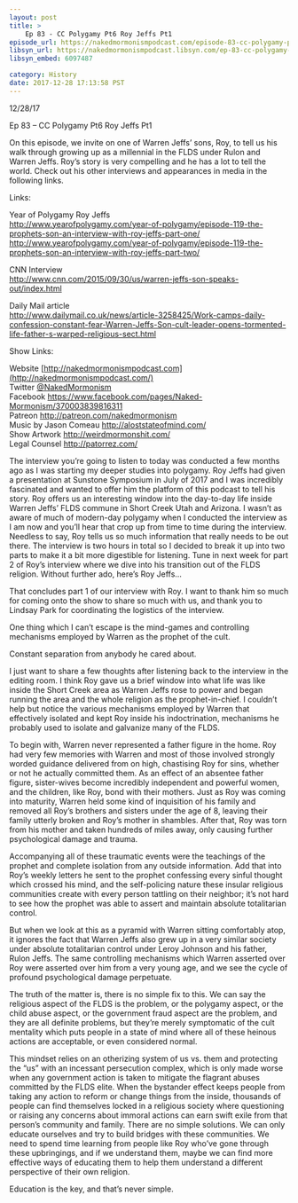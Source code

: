 ```yaml
---
layout: post
title: >
    Ep 83 - CC Polygamy Pt6 Roy Jeffs Pt1
episode_url: https://nakedmormonismpodcast.com/episode-83-cc-polygamy-pt6-roy-jeffs-pt1/
libsyn_url: https://nakedmormonismpodcast.libsyn.com/ep-83-cc-polygamy-pt6-roy-jeffs-pt1
libsyn_embed: 6097487

category: History
date: 2017-12-28 17:13:58 PST
---
```


12/28/17

Ep 83 – CC Polygamy Pt6 Roy Jeffs Pt1

On this episode, we invite on one of Warren Jeffs’ sons, Roy, to tell us
his walk through growing up as a millennial in the FLDS under Rulon and
Warren Jeffs. Roy’s story is very compelling and he has a lot to tell
the world. Check out his other interviews and appearances in media in
the following links.

Links:

Year of Polygamy Roy Jeffs  
<http://www.yearofpolygamy.com/year-of-polygamy/episode-119-the-prophets-son-an-interview-with-roy-jeffs-part-one/>  
<http://www.yearofpolygamy.com/year-of-polygamy/episode-119-the-prophets-son-an-interview-with-roy-jeffs-part-two/>

CNN Interview  
<http://www.cnn.com/2015/09/30/us/warren-jeffs-son-speaks-out/index.html>

Daily Mail article  
<http://www.dailymail.co.uk/news/article-3258425/Work-camps-daily-confession-constant-fear-Warren-Jeffs-Son-cult-leader-opens-tormented-life-father-s-warped-religious-sect.html>

Show Links:

Website [http://nakedmormonismpodcast.com](http://nakedmormonismpodcast.com/)  
Twitter [@NakedMormonism](https://twitter.com/NakedMormonism)  
Facebook <https://www.facebook.com/pages/Naked-Mormonism/370003839816311>  
Patreon <http://patreon.com/nakedmormonism>  
Music by Jason Comeau <http://aloststateofmind.com/>  
Show Artwork <http://weirdmormonshit.com/>  
Legal Counsel <http://patorrez.com/>

The interview you’re going to listen to today was conducted a few months
ago as I was starting my deeper studies into polygamy. Roy Jeffs had
given a presentation at Sunstone Symposium in July of 2017 and I was
incredibly fascinated and wanted to offer him the platform of this
podcast to tell his story. Roy offers us an interesting window into the
day-to-day life inside Warren Jeffs’ FLDS commune in Short Creek Utah
and Arizona. I wasn’t as aware of much of modern-day polygamy when I
conducted the interview as I am now and you’ll hear that crop up from
time to time during the interview. Needless to say, Roy tells us so much
information that really needs to be out there. The interview is two
hours in total so I decided to break it up into two parts to make it a
bit more digestible for listening. Tune in next week for part 2 of Roy’s
interview where we dive into his transition out of the FLDS religion.
Without further ado, here’s Roy Jeffs…

That concludes part 1 of our interview with Roy. I want to thank him so
much for coming onto the show to share so much with us, and thank you to
Lindsay Park for coordinating the logistics of the interview.

One thing which I can’t escape is the mind-games and controlling
mechanisms employed by Warren as the prophet of the cult.

Constant separation from anybody he cared about.

I just want to share a few thoughts after listening back to the
interview in the editing room. I think Roy gave us a brief window into
what life was like inside the Short Creek area as Warren Jeffs rose to
power and began running the area and the whole religion as the
prophet-in-chief. I couldn’t help but notice the various mechanisms
employed by Warren that effectively isolated and kept Roy inside his
indoctrination, mechanisms he probably used to isolate and galvanize
many of the FLDS.

To begin with, Warren never represented a father figure in the home. Roy
had very few memories with Warren and most of those involved strongly
worded guidance delivered from on high, chastising Roy for sins, whether
or not he actually committed them. As an effect of an absentee father
figure, sister-wives become incredibly independent and powerful women,
and the children, like Roy, bond with their mothers. Just as Roy was
coming into maturity, Warren held some kind of inquisition of his family
and removed all Roy’s brothers and sisters under the age of 8, leaving
their family utterly broken and Roy’s mother in shambles. After that,
Roy was torn from his mother and taken hundreds of miles away, only
causing further psychological damage and trauma.

Accompanying all of these traumatic events were the teachings of the
prophet and complete isolation from any outside information. Add that
into Roy’s weekly letters he sent to the prophet confessing every sinful
thought which crossed his mind, and the self-policing nature these
insular religious communities create with every person tattling on their
neighbor; it’s not hard to see how the prophet was able to assert and
maintain absolute totalitarian control.

But when we look at this as a pyramid with Warren sitting comfortably
atop, it ignores the fact that Warren Jeffs also grew up in a very
similar society under absolute totalitarian control under Leroy Johnson
and his father, Rulon Jeffs. The same controlling mechanisms which
Warren asserted over Roy were asserted over him from a very young age,
and we see the cycle of profound psychological damage perpetuate.

The truth of the matter is, there is no simple fix to this. We can say
the religious aspect of the FLDS is the problem, or the polygamy aspect,
or the child abuse aspect, or the government fraud aspect are the
problem, and they are all definite problems, but they’re merely
symptomatic of the cult mentality which puts people in a state of mind
where all of these heinous actions are acceptable, or even considered
normal.

This mindset relies on an otherizing system of us vs. them and
protecting the “us” with an incessant persecution complex, which is only
made worse when any government action is taken to mitigate the flagrant
abuses committed by the FLDS elite. When the bystander effect keeps
people from taking any action to reform or change things from the
inside, thousands of people can find themselves locked in a religious
society where questioning or raising any concerns about immoral actions
can earn swift exile from that person’s community and family. There are
no simple solutions. We can only educate ourselves and try to build
bridges with these communities. We need to spend time learning from
people like Roy who’ve gone through these upbringings, and if we
understand them, maybe we can find more effective ways of educating them
to help them understand a different perspective of their own religion.

Education is the key, and that’s never simple.
